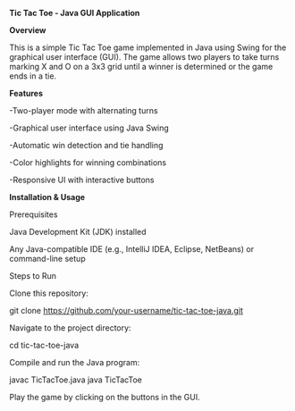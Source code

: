 **Tic Tac Toe - Java GUI Application**

**Overview**

This is a simple Tic Tac Toe game implemented in Java using Swing for the graphical user interface (GUI). The game allows two players to take turns marking X and O on a 3x3 grid until a winner is determined or the game ends in a tie.

**Features**

 -Two-player mode with alternating turns

-Graphical user interface using Java Swing

-Automatic win detection and tie handling

-Color highlights for winning combinations

-Responsive UI with interactive buttons

**Installation & Usage**

Prerequisites

Java Development Kit (JDK) installed

Any Java-compatible IDE (e.g., IntelliJ IDEA, Eclipse, NetBeans) or command-line setup

Steps to Run

Clone this repository:

git clone https://github.com/your-username/tic-tac-toe-java.git

Navigate to the project directory:

cd tic-tac-toe-java

Compile and run the Java program:

javac TicTacToe.java
java TicTacToe

Play the game by clicking on the buttons in the GUI.
